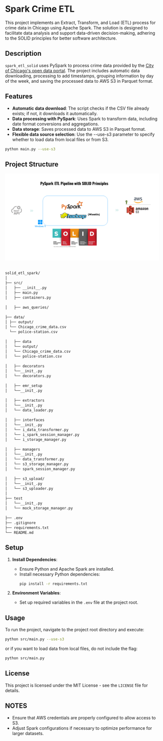 # Spark Crime ETL

This project implements an Extract, Transform, and Load (ETL) process for crime data in Chicago using Apache Spark. The solution is designed to facilitate data analysis and support data-driven decision-making, adhering to the SOLID principles for better software architecture.

## Description

`spark_etl_solid` uses PySpark to process crime data provided by the [City of Chicago's open data portal](https://data.cityofchicago.org/Public-Safety/Crimes-2001-to-Present/ijzp-q8t2/about_data). The project includes automatic data downloading, processing to add timestamps, grouping information by day of the week, and saving the processed data to AWS S3 in Parquet format.

## Features

- **Automatic data download**: The script checks if the CSV file already exists; if not, it downloads it automatically.
- **Data processing with PySpark**: Uses Spark to transform data, including date format conversions and aggregations.
- **Data storage**: Saves processed data to AWS S3 in Parquet format.
- **Flexible data source selection**: Use the --use-s3 parameter to specify whether to load data from local files or from S3.
 ```bash
python main.py --use-s3 
```
## Project Structure
![Project_architecture.png](src/Assets/Project_architecture.png)
```

solid_etl_spark/
│
├── src/
│   ├── __init__.py
│   ├── main.py
│   ├── containers.py

│   ├── aws_queries/

├── data/
│ ├── output/
│ └── Chicago_crime_data.csv
  └── police-station.csv

│   ├── data
│   └── output/
│   └── Chicago_crime_data.csv
│   └── police-station.csv

│   ├── decorators
│   └──__init_.py
│   └── decorators.py

│   ├── emr_setup
│   └──__init_.py

│   ├── extractors
│   └──__init_.py
│   └── data_loader.py

│   ├── interfaces
│   └──__init_.py
│   └── i_data_transformer.py
│   └── i_spark_session_manager.py
│   └── i_storage_manager.py

│   ├── managers
│   └──__init_.py
│   └── data_transformer.py
│   └── s3_storage_manager.py
│   └── spark_session_manager.py

│   ├── s3_upload/
│   └──__init_.py
│   └── s3_uploader.py
│
├── test
│   └──__init_.py
│   └── mock_storage_manager.py

├── .env
├── .gitignore
├── requirements.txt
└── README.md

```

## Setup

1. **Install Dependencies**:
   - Ensure Python and Apache Spark are installed.
   - Install necessary Python dependencies:
     ```bash
     pip install -r requirements.txt
     ```

2. **Environment Variables**:
   - Set up required variables in the `.env` file at the project root.

## Usage

To run the project, navigate to the project root directory and execute:

```bash
python src/main.py --use-s3
```
or if you want to load data from local files, do not include the flag:
```bash
python src/main.py
```

## License

This project is licensed under the MIT License - see the `LICENSE` file for details.

## NOTES

- Ensure that AWS credentials are properly configured to allow access to S3.
- Adjust Spark configurations if necessary to optimize performance for larger datasets.
